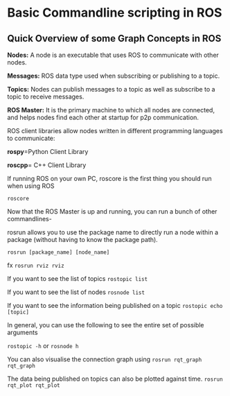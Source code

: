 # Basic Commandline scripting in ROS #

## Quick Overview of some Graph Concepts in ROS ##

**Nodes:** A node is an executable that uses ROS to communicate with other nodes.

**Messages:** ROS data type used when subscribing or publishing to a topic.

**Topics:** Nodes can publish messages to a topic as well as subscribe to a topic to receive messages. 

**ROS Master:** It is the primary machine to which all nodes are connected, and helps nodes find each other at startup for p2p communication.

ROS client libraries allow nodes written in different programming languages to communicate: 

**rospy**=Python Client Library

**roscpp**= C++ Client Library

If running ROS on your own PC, roscore is the first thing you should run when using ROS

`roscore`

Now that the ROS Master is up and running, you can run a bunch of other commandlines-

rosrun allows you to use the package name to directly run a node within a package (without having to know the package path). 

`rosrun [package_name] [node_name]`

fx `rosrun rviz rviz`

If you want to see the list of topics 
`rostopic list`

If you want to see the list of nodes
`rosnode list`

If you want to see the information being published on a topic
`rostopic echo [topic]`

In general, you can use the following to see the entire set of possible arguments

`rostopic -h`
or
`rosnode h`

You can also visualise the connection graph using 
`rosrun rqt_graph rqt_graph`

The data being published on topics can also be plotted against time.
`rosrun rqt_plot rqt_plot`
